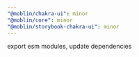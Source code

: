 ```yaml
---
"@moblin/chakra-ui": minor
"@moblin/core": minor
"@moblin/storybook-chakra-ui": minor
---
```


export esm modules, update dependencies
